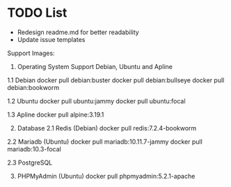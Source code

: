 # TODO List 

* Redesign readme.md for better readability
* Update issue templates

Support Images:
1. Operating System
Support Debian, Ubuntu and Apline

1.1 Debian
docker pull debian:buster
docker pull debian:bullseye
docker pull debian:bookworm

1.2 Ubuntu
docker pull ubuntu:jammy
docker pull ubuntu:focal

1.3 Apline
docker pull alpine:3.19.1

2. Database
2.1 Redis (Debian)
docker pull redis:7.2.4-bookworm

2.2 Mariadb (Ubuntu)
docker pull mariadb:10.11.7-jammy
docker pull mariadb:10.3-focal

2.3 PostgreSQL

3. PHPMyAdmin (Ubuntu)
docker pull phpmyadmin:5.2.1-apache

